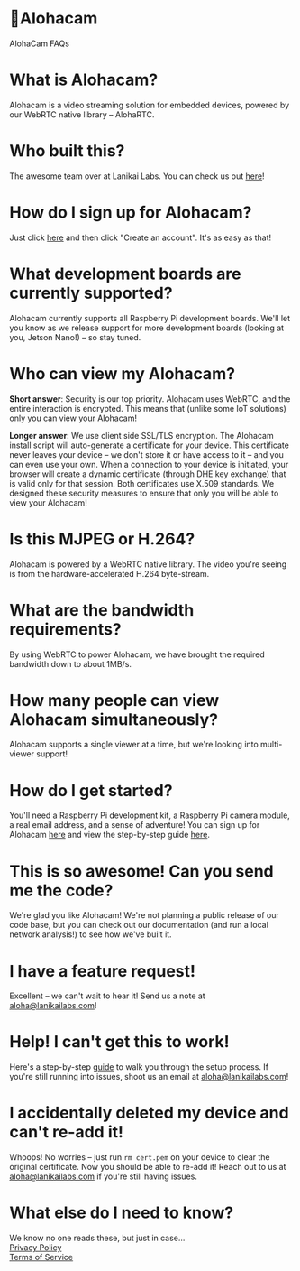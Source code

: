 # 🌈Alohacam
AlohaCam FAQs

# What is Alohacam?
Alohacam is a video streaming solution for embedded devices, powered by our WebRTC native library – AlohaRTC. 

# Who built this?
The awesome team over at Lanikai Labs. You can check us out [here](https://lanikailabs.com)!

# How do I sign up for Alohacam?
Just click [here](https://alohacam.io) and then click "Create an account". It's as easy as that! 

# What development boards are currently supported?
Alohacam currently supports all Raspberry Pi development boards. We'll let you know as we release support for more development boards (looking at you, Jetson Nano!) – so stay tuned. 

# Who can view my Alohacam? 
**Short answer**: Security is our top priority. Alohacam uses WebRTC, and the entire interaction is encrypted. This means that (unlike some IoT solutions) only you can view your Alohacam!

**Longer answer**: We use client side SSL/TLS encryption. The Alohacam install script will auto-generate a certificate for your device. This certificate never leaves your device – we don't store it or have access to it – and you can even use your own. When a connection to your device is initiated, your browser will create a dynamic certificate (through DHE key exchange) that is valid only for that session. Both certificates use X.509 standards. We designed these security measures to ensure that only you will be able to view your Alohacam!

# Is this MJPEG or H.264?
Alohacam is powered by a WebRTC native library. The video you're seeing is from the hardware-accelerated H.264 byte-stream.

# What are the bandwidth requirements?
By using WebRTC to power Alohacam, we have brought the required bandwidth down to about 1MB/s. 

# How many people can view Alohacam simultaneously?
Alohacam supports a single viewer at a time, but we're looking into multi-viewer support!  

# How do I get started?
You'll need a Raspberry Pi development kit, a Raspberry Pi camera module, a real email address, and a sense of adventure! You can sign up for Alohacam [here](https://alohacam.io) and view the step-by-step guide [here](/GUIDE.md).

# This is so awesome! Can you send me the code?
We're glad you like Alohacam! We're not planning a public release of our code base, but you can check out our documentation (and run a local network analysis!) to see how we've built it. 

# I have a feature request!
Excellent – we can't wait to hear it! Send us a note at aloha@lanikailabs.com! 

# Help! I can't get this to work!
Here's a step-by-step [guide](/GUIDE.md) to walk you through the setup process. If you're still running into issues, shoot us an email at aloha@lanikailabs.com!

# I accidentally deleted my device and can't re-add it! 
Whoops! No worries – just run `rm cert.pem` on your device to clear the original certificate. Now you should be able to re-add it! Reach out to us at aloha@lanikailabs.com if you're still having issues. 

# What else do I need to know? 
We know no one reads these, but just in case... 
<br> [Privacy Policy](https://lanikailabs.com/privacy?src=github)
<br> [Terms of Service](https://lanikailabs.com/terms-of-service?src=github)
